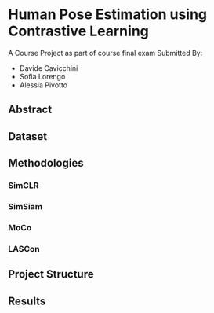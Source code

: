 # Human Pose Estimation using Contrastive Learning
A Course Project as part of course final exam Submitted By:
- Davide Cavicchini
- Sofia Lorengo
- Alessia Pivotto

## Abstract

## Dataset

## Methodologies

### SimCLR

### SimSiam

### MoCo

### LASCon

## Project Structure

## Results
